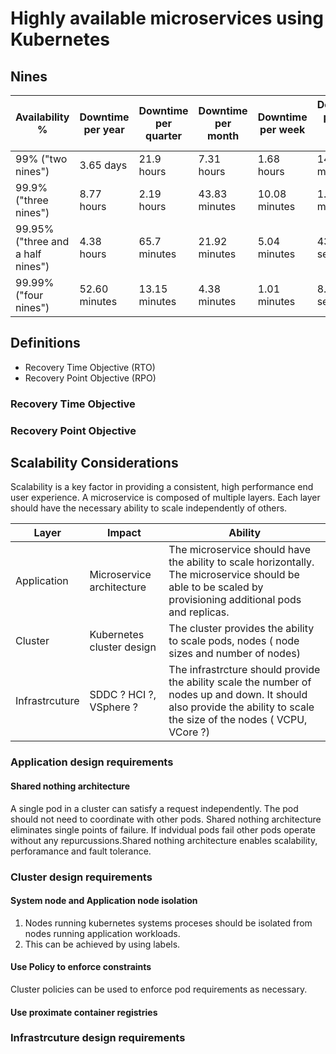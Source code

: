 # Highly available microservices using Kubernetes

## Nines

| Availability %                      | Downtime per   year | Downtime per   quarter | Downtime per   month | Downtime per week | Downtime per day   (24 hours) |
|-------------------------------------|---------------------|------------------------|----------------------|-------------------|-------------------------------|
| 99% ("two nines")                   | 3.65 days           | 21.9 hours             | 7.31 hours           | 1.68 hours        | 14.40 minutes                 |
| 99.9% ("three nines")             | 8.77 hours          | 2.19 hours             | 43.83 minutes        | 10.08 minutes     | 1.44 minutes                  |
| 99.95% ("three and a half nines") | 4.38 hours          | 65.7 minutes           | 21.92 minutes        | 5.04 minutes      | 43.20 seconds                 |
| 99.99% ("four   nines")             | 52.60 minutes       | 13.15 minutes          | 4.38 minutes         | 1.01 minutes      | 8.64 seconds                  |

## Definitions

* Recovery Time Objective (RTO)
* Recovery Point Objective (RPO)

### Recovery Time Objective


### Recovery Point Objective


## Scalability Considerations

Scalability is a key factor in providing a consistent, high performance end user experience.
A microservice is composed of multiple layers. Each layer should have the necessary ability to scale independently of others.

|Layer                                  |Impact             |Ability|
|-----|------|-------|
|Application|Microservice architecture| The microservice should have the ability to scale horizontally. The microservice should be able to be scaled by provisioning additional pods and replicas.|
|Cluster| Kubernetes cluster design | The cluster provides the ability to scale pods, nodes ( node sizes and number of nodes)|
|Infrastrcuture| SDDC ? HCI ?, VSphere ? | The infrastrcture should provide the ability scale the number of nodes up and down. It should also provide the ability to scale the size of the nodes ( VCPU, VCore ?)

### Application design requirements

#### Shared nothing architecture

A single pod in a cluster can satisfy a request independently. The pod should not need to coordinate with other pods. Shared nothing architecture eliminates single points of failure. If indvidual pods fail other pods operate without any repurcussions.Shared nothing architecture enables scalability, perforamance and fault tolerance.

### Cluster design requirements

#### System node and Application node isolation

1. Nodes running kubernetes systems proceses should be isolated from nodes running application workloads.
2. This can be achieved by using labels.

#### Use Policy to enforce constraints

Cluster policies can be used to enforce pod requirements as necessary.

#### Use proximate container registries


### Infrastrcuture design requirements

[](https://docs.vmware.com/en/VMware-Validated-Design/5.1/sddc-architecture-and-design/images/GUID-96FEDB80-2849-4358-B9DD-0A83F7B13D71-high.png)

